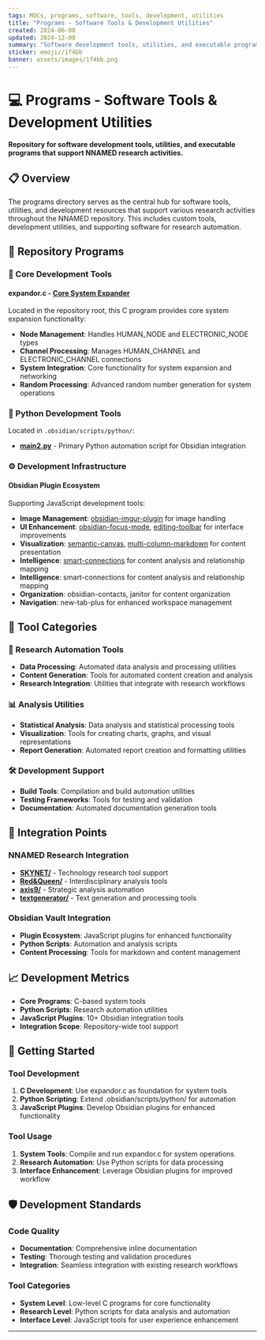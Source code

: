 ```yaml
---
tags: MOCs, programs, software, tools, development, utilities
title: "Programs - Software Tools & Development Utilities"
created: 2024-06-08
updated: 2024-12-08
summary: "Software development tools, utilities, and executable programs supporting NNAMED research"
sticker: emoji//1f4bb
banner: assets/images/1f4bb.png
---
```


# 💻 Programs - Software Tools & Development Utilities

**Repository for software development tools, utilities, and executable programs that support NNAMED research activities.**

## 📋 Overview

The programs directory serves as the central hub for software tools, utilities, and development resources that support various research activities throughout the NNAMED repository. This includes custom tools, development utilities, and supporting software for research automation.

## 📂 Repository Programs

### 🔧 Core Development Tools

#### **expandor.c** - [Core System Expander](../expandor.c)
Located in the repository root, this C program provides core system expansion functionality:
- **Node Management**: Handles HUMAN_NODE and ELECTRONIC_NODE types
- **Channel Processing**: Manages HUMAN_CHANNEL and ELECTRONIC_CHANNEL connections
- **System Integration**: Core functionality for system expansion and networking
- **Random Processing**: Advanced random number generation for system operations

### 🐍 Python Development Tools
Located in `.obsidian/scripts/python/`:
- **[main2.py](../.obsidian/scripts/python/main2.py)** - Primary Python automation script for Obsidian integration

### ⚙️ Development Infrastructure

#### Obsidian Plugin Ecosystem
Supporting JavaScript development tools:
- **Image Management**: [obsidian-imgur-plugin](../.obsidian/plugins/obsidian-imgur-plugin/main.js) for image handling
- **UI Enhancement**: [obsidian-focus-mode](../.obsidian/plugins/obsidian-focus-mode/main.js), [editing-toolbar](../.obsidian/plugins/editing-toolbar/main.js) for interface improvements  
- **Visualization**: [semantic-canvas](../.obsidian/plugins/semantic-canvas/main.js), [multi-column-markdown](../.obsidian/plugins/multi-column-markdown/main.js) for content presentation
- **Intelligence**: [smart-connections](../.obsidian/plugins/smart-connections/main.js) for content analysis and relationship mapping
- **Intelligence**: smart-connections for content analysis and relationship mapping
- **Organization**: obsidian-contacts, janitor for content organization
- **Navigation**: new-tab-plus for enhanced workspace management

## 🎯 Tool Categories

### 🔬 Research Automation Tools
- **Data Processing**: Automated data analysis and processing utilities
- **Content Generation**: Tools for automated content creation and analysis
- **Research Integration**: Utilities that integrate with research workflows

### 📊 Analysis Utilities
- **Statistical Analysis**: Data analysis and statistical processing tools
- **Visualization**: Tools for creating charts, graphs, and visual representations
- **Report Generation**: Automated report creation and formatting utilities

### 🛠️ Development Support
- **Build Tools**: Compilation and build automation utilities
- **Testing Frameworks**: Tools for testing and validation
- **Documentation**: Automated documentation generation tools

## 🔗 Integration Points

### NNAMED Research Integration
- **[SKYNET/](../SKYNET/SKYNET.md)** - Technology research tool support
- **[Red&Queen/](../Red&Queen/Red&Queen.md)** - Interdisciplinary analysis tools
- **[axis9/](../axis9/axis9.md)** - Strategic analysis automation
- **[textgenerator/](../textgenerator/textgenerator.md)** - Text generation and processing tools

### Obsidian Vault Integration
- **Plugin Ecosystem**: JavaScript plugins for enhanced functionality
- **Python Scripts**: Automation and analysis scripts
- **Content Processing**: Tools for markdown and content management

## 📈 Development Metrics

- **Core Programs**: C-based system tools
- **Python Scripts**: Research automation utilities  
- **JavaScript Plugins**: 10+ Obsidian integration tools
- **Integration Scope**: Repository-wide tool support

## 🚀 Getting Started

### Tool Development
1. **C Development**: Use expandor.c as foundation for system tools
2. **Python Scripting**: Extend .obsidian/scripts/python/ for automation
3. **JavaScript Plugins**: Develop Obsidian plugins for enhanced functionality

### Tool Usage
1. **System Tools**: Compile and run expandor.c for system operations
2. **Research Automation**: Use Python scripts for data processing
3. **Interface Enhancement**: Leverage Obsidian plugins for improved workflow

## 🛡️ Development Standards

### Code Quality
- **Documentation**: Comprehensive inline documentation
- **Testing**: Thorough testing and validation procedures
- **Integration**: Seamless integration with existing research workflows

### Tool Categories
- **System Level**: Low-level C programs for core functionality
- **Research Level**: Python scripts for data analysis and automation
- **Interface Level**: JavaScript tools for user experience enhancement

---

```folder-index-content
```